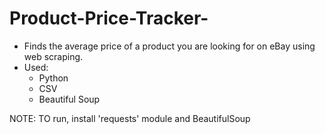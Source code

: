 # Product-Price-Tracker-

* Finds the average price of a product you are looking for on eBay using web scraping.
* Used:
  - Python
  - CSV
  - Beautiful Soup

NOTE: TO run, install 'requests' module and BeautifulSoup  
  

